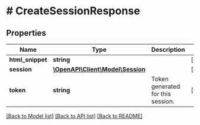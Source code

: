 # # CreateSessionResponse

## Properties

Name | Type | Description | Notes
------------ | ------------- | ------------- | -------------
**html_snippet** | **string** |  | [optional]
**session** | [**\OpenAPI\Client\Model\Session**](Session.md) |  | [optional]
**token** | **string** | Token generated for this session. | [optional]

[[Back to Model list]](../../README.md#models) [[Back to API list]](../../README.md#endpoints) [[Back to README]](../../README.md)
